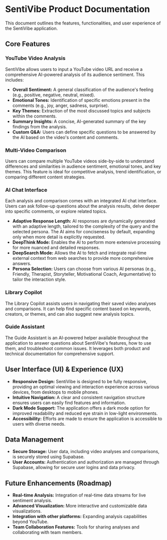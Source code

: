 # SentiVibe Product Documentation

This document outlines the features, functionalities, and user experience of the SentiVibe application.

## Core Features

### YouTube Video Analysis
SentiVibe allows users to input a YouTube video URL and receive a comprehensive AI-powered analysis of its audience sentiment. This includes:
- **Overall Sentiment:** A general classification of the audience's feeling (e.g., positive, negative, neutral, mixed).
- **Emotional Tones:** Identification of specific emotions present in the comments (e.g., joy, anger, sadness, surprise).
- **Key Themes:** Extraction of the most discussed topics and subjects within the comments.
- **Summary Insights:** A concise, AI-generated summary of the key findings from the analysis.
- **Custom Q&A:** Users can define specific questions to be answered by the AI based on the video's content and comments.

### Multi-Video Comparison
Users can compare multiple YouTube videos side-by-side to understand differences and similarities in audience sentiment, emotional tones, and key themes. This feature is ideal for competitive analysis, trend identification, or comparing different content strategies.

### AI Chat Interface
Each analysis and comparison comes with an integrated AI chat interface. Users can ask follow-up questions about the analysis results, delve deeper into specific comments, or explore related topics.
- **Adaptive Response Length:** AI responses are dynamically generated with an adaptive length, tailored to the complexity of the query and the selected persona. The AI aims for conciseness by default, expanding only when more detail is explicitly requested.
- **DeepThink Mode:** Enables the AI to perform more extensive processing for more nuanced and detailed responses.
- **DeepSearch Mode:** Allows the AI to fetch and integrate real-time external context from web searches to provide more comprehensive answers.
- **Persona Selection:** Users can choose from various AI personas (e.g., Friendly, Therapist, Storyteller, Motivational Coach, Argumentative) to tailor the interaction style.

### Library Copilot
The Library Copilot assists users in navigating their saved video analyses and comparisons. It can help find specific content based on keywords, creators, or themes, and can also suggest new analysis topics.

### Guide Assistant
The Guide Assistant is an AI-powered helper available throughout the application to answer questions about SentiVibe's features, how to use them, and troubleshoot common issues. It leverages both product and technical documentation for comprehensive support.

## User Interface (UI) & Experience (UX)

- **Responsive Design:** SentiVibe is designed to be fully responsive, providing an optimal viewing and interaction experience across various devices, from desktops to mobile phones.
- **Intuitive Navigation:** A clear and consistent navigation structure ensures users can easily find features and information.
- **Dark Mode Support:** The application offers a dark mode option for improved readability and reduced eye strain in low-light environments.
- **Accessibility:** Efforts are made to ensure the application is accessible to users with diverse needs.

## Data Management

- **Secure Storage:** User data, including video analyses and comparisons, is securely stored using Supabase.
- **User Accounts:** Authentication and authorization are managed through Supabase, allowing for secure user logins and data privacy.

## Future Enhancements (Roadmap)

- **Real-time Analysis:** Integration of real-time data streams for live sentiment analysis.
- **Advanced Visualization:** More interactive and customizable data visualizations.
- **Integration with other platforms:** Expanding analysis capabilities beyond YouTube.
- **Team Collaboration Features:** Tools for sharing analyses and collaborating with team members.